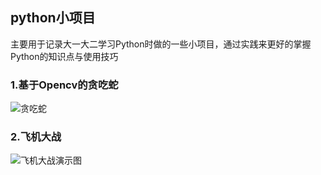 ## python小项目

主要用于记录大一大二学习Python时做的一些小项目，通过实践来更好的掌握Python的知识点与使用技巧

### 1.基于Opencv的贪吃蛇

![贪吃蛇](http://qiniu.dcts.top/snake_opencv.gif)

### 2.飞机大战

![飞机大战演示图](http://qiniu.dcts.top/PlanesWar.gif)

